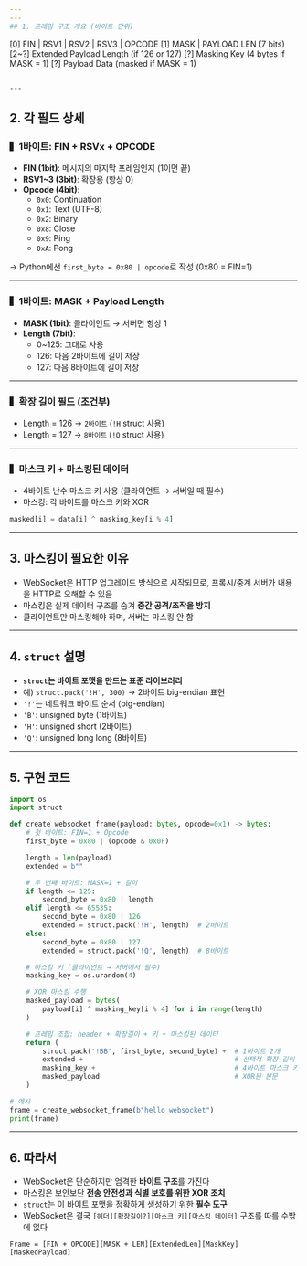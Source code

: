 ```yaml
---
---
## 1. 프레임 구조 개요 (바이트 단위)

```
[0]  FIN | RSV1 | RSV2 | RSV3 | OPCODE
[1]  MASK | PAYLOAD LEN (7 bits)
[2~?] Extended Payload Length (if 126 or 127)
[?]  Masking Key (4 bytes if MASK = 1)
[?]  Payload Data (masked if MASK = 1)

```

---
```


## 2. 각 필드 상세

### ▍1바이트: FIN + RSVx + OPCODE

- **FIN (1bit)**: 메시지의 마지막 프레임인지 (1이면 끝)
- **RSV1~3 (3bit)**: 확장용 (항상 0)
- **Opcode (4bit)**:
    - `0x0`: Continuation
    - `0x1`: Text (UTF-8)
    - `0x2`: Binary
    - `0x8`: Close
    - `0x9`: Ping
    - `0xA`: Pong

→ Python에선 `first_byte = 0x80 | opcode`로 작성 (0x80 = FIN=1)

---

### ▍1바이트: MASK + Payload Length

- **MASK (1bit)**: 클라이언트 → 서버면 항상 1
- **Length (7bit)**:
    - 0~125: 그대로 사용
    - 126: 다음 2바이트에 길이 저장
    - 127: 다음 8바이트에 길이 저장

---

### ▍확장 길이 필드 (조건부)

- Length = 126 → `2바이트` (`!H` struct 사용)
- Length = 127 → `8바이트` (`!Q` struct 사용)

---

### ▍마스크 키 + 마스킹된 데이터

- 4바이트 난수 마스크 키 사용 (클라이언트 → 서버일 때 필수)
- 마스킹: 각 바이트를 마스크 키와 XOR

```python
masked[i] = data[i] ^ masking_key[i % 4]

```

---

## 3. 마스킹이 필요한 이유

- WebSocket은 HTTP 업그레이드 방식으로 시작되므로, 프록시/중계 서버가 내용을 HTTP로 오해할 수 있음
- 마스킹은 실제 데이터 구조를 숨겨 **중간 공격/조작을 방지**
- 클라이언트만 마스킹해야 하며, 서버는 마스킹 안 함

---

## 4. `struct` 설명

- **`struct`는 바이트 포맷을 만드는 표준 라이브러리**
- 예) `struct.pack('!H', 300)` → 2바이트 big-endian 표현
- `'!'`는 네트워크 바이트 순서 (big-endian)
- `'B'`: unsigned byte (1바이트)
- `'H'`: unsigned short (2바이트)
- `'Q'`: unsigned long long (8바이트)

---

## 5. 구현 코드

```python
import os
import struct

def create_websocket_frame(payload: bytes, opcode=0x1) -> bytes:
    # 첫 바이트: FIN=1 + Opcode
    first_byte = 0x80 | (opcode & 0x0F)

    length = len(payload)
    extended = b""

    # 두 번째 바이트: MASK=1 + 길이
    if length <= 125:
        second_byte = 0x80 | length
    elif length <= 65535:
        second_byte = 0x80 | 126
        extended = struct.pack('!H', length)  # 2바이트
    else:
        second_byte = 0x80 | 127
        extended = struct.pack('!Q', length)  # 8바이트

    # 마스킹 키 (클라이언트 → 서버에서 필수)
    masking_key = os.urandom(4)

    # XOR 마스킹 수행
    masked_payload = bytes(
        payload[i] ^ masking_key[i % 4] for i in range(length)
    )

    # 프레임 조합: header + 확장길이 + 키 + 마스킹된 데이터
    return (
        struct.pack('!BB', first_byte, second_byte) +  # 1바이트 2개
        extended +                                     # 선택적 확장 길이
        masking_key +                                  # 4바이트 마스크 키
        masked_payload                                 # XOR된 본문
    )

# 예시
frame = create_websocket_frame(b"hello websocket")
print(frame)

```

---

## 6. 따라서

- WebSocket은 단순하지만 엄격한 **바이트 구조**를 가진다
- 마스킹은 보안보단 **전송 안전성과 식별 보호를 위한 XOR 조치**
- `struct`는 이 바이트 포맷을 정확하게 생성하기 위한 **필수 도구**
- WebSocket은 결국 `[헤더][확장길이?][마스크 키][마스킹 데이터]` 구조를 따를 수밖에 없다

```
Frame = [FIN + OPCODE][MASK + LEN][ExtendedLen][MaskKey][MaskedPayload]

```